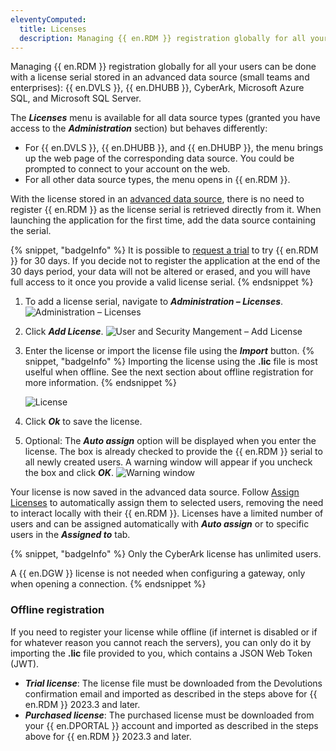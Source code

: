 ```yaml
---
eleventyComputed:
  title: Licenses
  description: Managing {{ en.RDM }} registration globally for all your users can be done with a license serial stored in an advanced data source.
---
```

Managing {{ en.RDM }} registration globally for all your users can be done with a license serial stored in an advanced data source (small teams and enterprises): {{ en.DVLS }}, {{ en.DHUBB }}, CyberArk, Microsoft Azure SQL, and Microsoft SQL Server.

The ***Licenses*** menu is available for all data source types (granted you have access to the ***Administration*** section) but behaves differently:
* For {{ en.DVLS }}, {{ en.DHUBB }}, and {{ en.DHUBP }}, the menu brings up the web page of the corresponding data source. You could be prompted to connect to your account on the web.
* For all other data source types, the menu opens in {{ en.RDM }}.

With the license stored in an [advanced data source](/rdm/windows/data-sources/data-sources-types/advanced-data-sources/), there is no need to register {{ en.RDM }} as the license serial is retrieved directly from it. When launching the application for the first time, add the data source containing the serial.

{% snippet, "badgeInfo" %}
It is possible to [request a trial](/rdm/windows/installation/client/registration/trial-request/) to try {{ en.RDM }} for 30 days. If you decide not to register the application at the end of the 30 days period, your data will not be altered or erased, and you will have full access to it once you provide a valid license serial.
{% endsnippet %}

1. To add a license serial, navigate to ***Administration – Licenses***.
![Administration – Licenses](https://cdnweb.devolutions.net/docs/docs_en_rdm_windows_clip3417.png)
1. Click ***Add License***.
![User and Security Mangement – Add License](https://cdnweb.devolutions.net/docs/docs_en_rdm_windows_RDMWin6035.png)
1. Enter the license or import the license file using the ***Import*** button.
   {% snippet, "badgeInfo" %}
   Importing the license using the **.lic** file is most uselful when offline. See the next section about offline registration for more information.
   {% endsnippet %}

   ![License](https://cdnweb.devolutions.net/docs/docs_en_rdm_windows_RDMWin2238.png)
1. Click ***Ok*** to save the license.
1. Optional: The ***Auto assign*** option will be displayed when you enter the license. The box is already checked to provide the {{ en.RDM }} serial to all newly created users. A warning window will appear if you uncheck the box and click ***OK***.
![Warning window](https://cdnweb.devolutions.net/docs/docs_en_rdm_windows_RDMWin6033.png)

Your license is now saved in the advanced data source. Follow [Assign Licenses](/rdm/windows/commands/administration/management/licenses/assign/) to automatically assign them to selected users, removing the need to interact locally with their {{ en.RDM }}. Licenses have a limited number of users and can be assigned automatically with ***Auto assign*** or to specific users in the ***Assigned to*** tab.

{% snippet, "badgeInfo" %}
Only the CyberArk license has unlimited users.

A {{ en.DGW }} license is not needed when configuring a gateway, only when opening a connection.
{% endsnippet %}

### Offline registration
If you need to register your license while offline (if internet is disabled or if for whatever reason you cannot reach the servers), you can only do it by importing the **.lic** file provided to you, which contains a JSON Web Token (JWT).

* ***Trial license***: The license file must be downloaded from the Devolutions confirmation email and imported as described in the steps above for {{ en.RDM }} 2023.3 and later.
* ***Purchased license***: The purchased license must be downloaded from your {{ en.DPORTAL }} account and imported as described in the steps above for {{ en.RDM }} 2023.3 and later.
